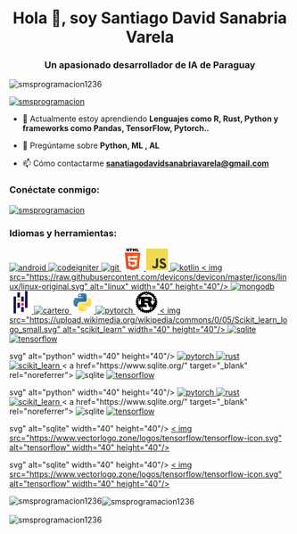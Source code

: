 <h1 align="center">Hola 👋, soy Santiago David Sanabria Varela</h1>
<h3 align="center">Un apasionado desarrollador de IA de Paraguay</h3>

<p align="left"> <img src="https://komarev.com/ghpvc/?username=smsprogramacion1236&label=Profile%20views&color=0e75b6&style=flat" alt="smsprogramacion1236" /> </p>

<p align="left"> <a href=" https://twitter.com/smsprogramacion" target="blank"><img src="https://img.shields.io/twitter/follow/smsprogramacion?logo=twitter&style=for-the-badge" alt=" smsprogramacion" /></a> </p>

- 🌱 Actualmente estoy aprendiendo **Lenguajes como R, Rust, Python y frameworks como Pandas, TensorFlow, Pytorch..**

- 💬 Pregúntame sobre **Python, ML , AL**

- 📫 Cómo contactarme **sanatiagodavidsanabriavarela@gmail.com**

<h3 align="left">Conéctate conmigo:</h3>
<p align="left">
<a href="https: //twitter.com/smsprogramacion" target="blank"><img align="center" src="https://raw.githubusercontent.com/rahuldkjain/github-profile-readme-generator/master/src/images/ icon/Social/twitter.svg" alt="smsprogramacion" height="30" width="40" /></a> </p>

<h3 align="left">Idiomas y herramientas:</h3>
<p align="left"> <a href="https://developer.android.com" target="_blank" rel="noreferrer"> <img src="https://raw.githubusercontent.com/devicons /devicon/master/icons/android/android-original-wordmark.svg" alt="android" width="40" height="40"/> </a> <a href="https://codeigniter.com " target="_blank" rel="noreferrer"> <img src="https://cdn.worldvectorlogo.com/logos/codeigniter.svg" alt="codeigniter" width="40" height="40"/> </a> <a href="https://git-scm.com/" target="_blank" rel="noreferrer"> <img src="https://www.vectorlogo.zone/logos/git- scm/git-scm-icon.svg" alt="git" width="40" height="40"/> </a> <a href="https://www.w3.org/html/" objetivo ="_blank" rel="noreferrer"> <img src="https://raw.githubusercontent.com/devicons/devicon/master/icons/html5/html5-original-wordmark.svg" alt="html5" width= "40" height="40"/> </a> <a href="https://developer.mozilla.org/en-US/docs/Web/JavaScript" target="_blank" rel="noreferrer"> <img src="https://raw.githubusercontent.com/devicons/devicon/master/icons/javascript/javascript-original.svg" alt="javascript" width="40" height="40"/> </ a> <a href="https://kotlinlang.org" target="_blank" rel="noreferrer"> <img src="https://www.vectorlogo.zone/logos/kotlinlang/kotlinlang-icon.svg " alt="kotlin" width="40" height="40"/> </a> <a href="https://www.linux.org/" target="_blank" rel="noreferrer"> < img src="https://raw.githubusercontent.com/devicons/devicon/master/icons/linux/linux-original.svg" alt="linux" width="40" height="40"/> </a > <a href="https://www.mongodb.com/" target="_blank" rel="noreferrer"> <img src="https://raw.githubusercontent.com/devicons/devicon/master/icons /mongodb/mongodb-original-wordmark.svg" alt="mongodb" width="40" height="40"/> </a> <a href="https://pandas.pydata.org/" target= "_blank" rel="noreferrer"> <img src="https://raw.githubusercontent.com/devicons/devicon/2ae2a900d2f041da66e950e4d48052658d850630/icons/pandas/pandas-original.svg" alt="pandas" width="40" height="40"/> </a> <a href="https://postman.com" target="_blank" rel="noreferrer"> <img src ="https://www.vectorlogo.zone/logos/getpostman/getpostman-icon.svg" alt="cartero" width="40" height="40"/> </a> <a href="https: //www.python.org" target="_blank" rel="noreferrer"> <img src="https://raw.githubusercontent.com/devicons/devicon/master/icons/python/python-original.svg" alt="python" width="40" height="40"/> </a> <a href="https://pytorch.org/" target="_blank" rel="noreferrer"> <img src= "https://www.vectorlogo.zone/logos/pytorch/pytorch-icon.svg" alt="pytorch" width="40" height="40"/> </a> <a href="https:/ /www.rust-lang.org" target="_blank" rel="noreferrer"> <img src="https://raw.githubusercontent.com/devicons/devicon/master/icons/rust/rust-plain.svg " alt="rust" width="40" height="40"/> </a> <a href="https://scikit-learn.org/" target="_blank" rel="noreferrer"> < img src="https://upload.wikimedia.org/wikipedia/commons/0/05/Scikit_learn_logo_small.svg" alt="scikit_learn" width="40" height="40"/> </a> <a href ="https://www.sqlite.org/" target="_blank" rel="noreferrer"> <img src="https://www.vectorlogo.zone/logos/sqlite/sqlite-icon.svg" alt ="sqlite" width="40" height="40"/> </a> <a href="https://www.tensorflow.org" target="_blank" rel="noreferrer"> <img src= "https://www.vectorlogo.zone/logos/tensorflow/tensorflow-icon.svg" alt="tensorflow" width="40" height="40"/> </a> </p>svg" alt="python" width="40" height="40"/> </a> <a href="https://pytorch.org/" target="_blank" rel="noreferrer"> <img src="https://www.vectorlogo.zone/logos/pytorch/pytorch-icon.svg" alt="pytorch" width="40" height="40"/> </a> <a href="https ://www.rust-lang.org" target="_blank" rel="noreferrer"> <img src="https://raw.githubusercontent.com/devicons/devicon/master/icons/rust/rust-plain .svg" alt="rust" width="40" height="40"/> </a> <a href="https://scikit-learn.org/" target="_blank" rel="noreferrer" > <img src="https://upload.wikimedia.org/wikipedia/commons/0/05/Scikit_learn_logo_small.svg" alt="scikit_learn" width="40" height="40"/> </a> < a href="https://www.sqlite.org/" target="_blank" rel="noreferrer"> <img src="https://www.vectorlogo.zone/logos/sqlite/sqlite-icon.svg " alt="sqlite" width="40" height="40"/> </a> <a href="https://www.tensorflow.org" target="_blank" rel="noreferrer"> <img src="https://www.vectorlogo.zone/logos/tensorflow/tensorflow-icon.svg" alt="tensorflow" width="40" height="40"/> </a> </p>svg" alt="python" width="40" height="40"/> </a> <a href="https://pytorch.org/" target="_blank" rel="noreferrer"> <img src="https://www.vectorlogo.zone/logos/pytorch/pytorch-icon.svg" alt="pytorch" width="40" height="40"/> </a> <a href="https ://www.rust-lang.org" target="_blank" rel="noreferrer"> <img src="https://raw.githubusercontent.com/devicons/devicon/master/icons/rust/rust-plain .svg" alt="rust" width="40" height="40"/> </a> <a href="https://scikit-learn.org/" target="_blank" rel="noreferrer" > <img src="https://upload.wikimedia.org/wikipedia/commons/0/05/Scikit_learn_logo_small.svg" alt="scikit_learn" width="40" height="40"/> </a> < a href="https://www.sqlite.org/" target="_blank" rel="noreferrer"> <img src="https://www.vectorlogo.zone/logos/sqlite/sqlite-icon.svg " alt="sqlite" width="40" height="40"/> </a> <a href="https://www.tensorflow.org" target="_blank" rel="noreferrer"> <img src="https://www.vectorlogo.zone/logos/tensorflow/tensorflow-icon.svg" alt="tensorflow" width="40" height="40"/> </a> </p>svg" alt="sqlite" width="40" height="40"/> </a> <a href="https://www.tensorflow.org" target="_blank" rel="noreferrer"> < img src="https://www.vectorlogo.zone/logos/tensorflow/tensorflow-icon.svg" alt="tensorflow" width="40" height="40"/> </a> </p>svg" alt="sqlite" width="40" height="40"/> </a> <a href="https://www.tensorflow.org" target="_blank" rel="noreferrer"> < img src="https://www.vectorlogo.zone/logos/tensorflow/tensorflow-icon.svg" alt="tensorflow" width="40" height="40"/> </a> </p>

<p><img align="left" src="https://github-readme-stats.vercel.app/api/top-langs?username=smsprogramacion1236&show_icons=true&locale=en&layout=compact" alt="smsprogramacion1236" /> </p>

<p> <img align="center" src="https://github-readme-stats.vercel.app/api?username=smsprogramacion1236&show_icons=true&locale=en" alt="smsprogramacion1236" /> </p>

<p><img align="center" src="https://github-readme-streak-stats.herokuapp.com/?user=smsprogramacion1236&" alt="smsprogramacion1236" /></p>
